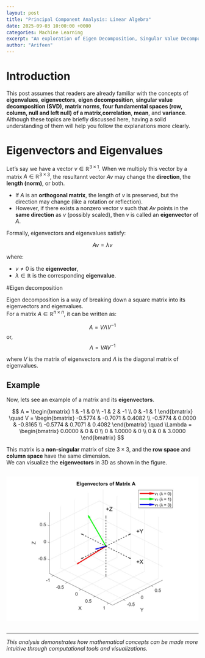 ```yaml
---
layout: post
title: "Principal Component Analysis: Linear Algebra"
date: 2025-09-03 10:00:00 +0000
categories: Machine Learning
excerpt: "An exploration of Eigen Decomposition, Singular Value Decomposition, and Low Rank Matrix Factorization"
author: "Arifeen"
---
```


# Introduction

This post assumes that readers are already familiar with the concepts of **eigenvalues**, **eigenvectors**, **eigen decomposition**, **singular value decomposition (SVD)**, **matrix norms**, **four fundamental spaces (row, column, null and left null) of a matrix**,**correlation**, **mean**, and **variance**. Although these topics are briefly discussed here, having a solid understanding of them will help you follow the explanations more clearly.


# Eigenvectors and Eigenvalues

Let’s say we have a vector $v \in \mathbb{R}^{3 \times 1}$. When we multiply this vector by a matrix $A \in \mathbb{R}^{3 \times 3}$, the resultannt vector $Av$ may change the **direction**, the **length (norm)**, or both.

- If $A$ is an **orthogonal matrix**, the length of $v$ is preserved, but the direction may change (like a rotation or reflection).  
- However, if there exists a nonzero vector $v$ such that $Av$ points in the **same direction** as $v$ (possibly scaled), then $v$ is called an **eigenvector** of $A$.

Formally, eigenvectors and eigenvalues satisfy:

$$
Av = \lambda v
$$

where:
- $v \neq 0$ is the **eigenvector**,  
- $\lambda \in \mathbb{R}$ is the corresponding **eigenvalue**.

#Eigen decomposition

Eigen decomposition is a way of breaking down a square matrix into its eigenvectors and eigenvalues.  
For a matrix $A \in \mathbb{R}^{n \times n}$, it can be written as:

$$
A = V \Lambda V^{-1}
$$
or,
$$
\Lambda = V A V^{-1}
$$

where $V$ is the matrix of eigenvectors and $\Lambda$ is the diagonal matrix of eigenvalues.

## Example
Now, lets see an example of a matrix and its **eigenvectors**. 

$$
A =
\begin{bmatrix}
1 & -1 & 0 \\
-1 & 2 & -1 \\
0 & -1 & 1
\end{bmatrix}
\quad
V =
\begin{bmatrix}
-0.5774 & -0.7071 & 0.4082 \\
-0.5774 &  0.0000 & -0.8165 \\
-0.5774 &  0.7071 & 0.4082
\end{bmatrix}
\quad
\Lambda =
\begin{bmatrix}
0.0000 & 0 & 0 \\
0 & 1.0000 & 0 \\
0 & 0 & 3.0000
\end{bmatrix}
$$


This matrix is a **non-singular** matrix of size $3 \times 3$, and the **row space** and **column space** have the same dimension.  
We can visualize the **eigenvectors** in 3D as shown in the figure.

<div style="display: flex; align-items: center; gap: 20px;">

<div style="flex: 1;">
  
![Eigenvectors in 3D](/images/eigenvectors_3d_plot.jpg)

</div>

</div>

---

*This analysis demonstrates how mathematical concepts can be made more intuitive through computational tools and visualizations.*